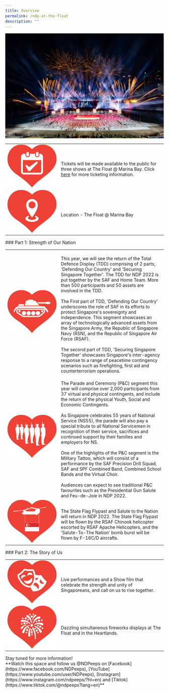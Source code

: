```yaml
---
title: Overview
permalink: /ndp-at-the-float
description: ""
---
```

![](/images/NDP22%20Website%2024May2022.jpg)
<style>
   @media all and (max-width: 768px) {
   tr > td:first-child {
   width: 25% !important;
   }
   tr > td:first-child img {
   margin-top: 30px !important;
   }
   }
</style>
<table>
   <tbody>
      <tr>
         <td style="width: 156px"><img src="/images/NDP @ The Float Images 20May2022 2pm2.jpg" alt="Image"></td>
         <td><br>Tickets will be made available to the public for three shows at The Float @ Marina Bay. Click <a href="/ticketing/">here</a> for more ticketing information.
         </td>
      </tr>
      <tr>
         <td style="width: 156px"><img src="/images/NDP @ The Float Images 20May2022 2pm3.jpg" alt="Image"></td>
         <td><br>Location - The Float @ Marina Bay</td>
      </tr>
   </tbody>
</table>
### Part 1: Strength of Our Nation
<table>
   <tbody>
      <tr>
         <td style="width: 156px"><img src="/images/NDP @ The Float Images 20May2022 2pm4.jpg" alt="Image"></td>
         <td><br>This year, we will see the return of the Total Defence Display (TDD) comprising of 2 parts, 'Defending Our Country' and 'Securing Singapore Together'. The TDD for NDP 2022 is put together by the SAF and Home Team. More than 500 participants and 50 assets are involved in the TDD.<br><br>The First part of TDD, 'Defending Our Country' underscores the role of SAF in its efforts to protect Singapore's sovereignty and independence. This segment showcases an array of technologically advanced assets from the Singapore Army, the Republic of Singapore Navy (RSN), and the Republic of Singapore Air Force (RSAF).<br><br>The second part of TDD, 'Securing Singapore Together' showcases Singapore's inter-agency response to a range of peacetime contingency scenarios such as firefighting, first aid and counterterrorism operations.</td>
      </tr>
      <tr>
         <td style="width: 156px"><img src="/images/NDP @ The Float Images 20May2022 2pm6.jpg" alt="Image"></td>
         <td><br>The Parade and Ceremony (P&C) segment this year will comprise over 2,000 participants from 37 virtual and physical contingents, and include the return of the physical Youth, Social and Economic Contingents.<br><br>As Singapore celebrates 55 years of National Service (NS55), the parade will also pay a special tribute to all National Servicemen in recognition of their service, sacrifices and continued support by their families and employers for NS.<br><br>One of the highlights of the P&C segment is the Military Tattoo, which will consist of a performance by the SAF Precision Drill Squad, SAF and SPF Combined Band, Combined School Bands and the Virtual Choir.<br><br>Audiences can expect to see traditional P&C favourites such as the Presidential Gun Salute and Feu-de-Joie in NDP 2022.</td>
      </tr>
		       <tr>
         <td style="width: 156px"><img src="/images/NDP @ The Float Images 20May2022 2pm7.jpg" alt="Image"></td>
         <td><br>The State Flag Flypast and Salute to the Nation will return in NDP 2022. The State Flag Flypast will be flown by the RSAF Chinook helicopter escorted by RSAF Apache Helicopters, and the 'Salute-To-The Nation' bomb burst will be flown by F-16C/D aircrafts.</td>
      </tr>
   </tbody>
</table>
### Part 2: The Story of Us
<table>
   <tbody>
      <tr>
         <td style="width: 156px"><img src="/images/NDP @ The Float Images 20May2022 2pm8.jpg" alt="Image"></td>
         <td><br>Live performances and a Show film that celebrate the strength and unity of Singaporeans, and call on us to rise together.</td>
      </tr>
      <tr>
         <td style="width: 156px"><img src="/images/NDP @ The Float Images 20May2022 2pm9.jpg" alt="Image"></td>
         <td><br> Dazzling simultaneous fireworks displays at The Float and in the Heartlands.</td>
      </tr>
   </tbody>
</table>
Stay tuned for more information!<br>
**Watch this space and follow us @NDPeeps on [Facebook](https://www.facebook.com/NDPeeps), [YouTube](https://www.youtube.com/user/NDPeeps), [Instagram](https://www.instagram.com/ndpeeps/?hl=en) and [Tiktok](https://www.tiktok.com/@ndpeeps?lang=en)**